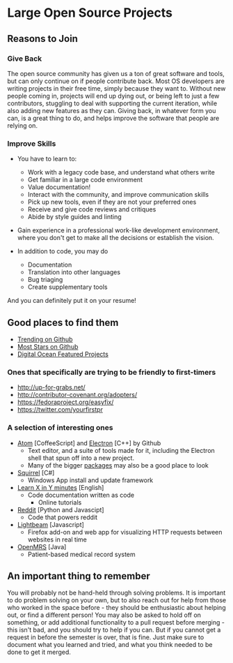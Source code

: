 # Large Open Source Projects

## Reasons to Join
### Give Back
The open source community has given us a ton of great software and tools, but can only continue on if people contribute back. Most OS developers are writing projects in their free time, simply because they want to.  Without new people coming in, projects will end up dying out, or being left to just a few contributors, stuggling to deal with supporting the current iteration, while also adding new features as they can. Giving back, in whatever form you can, is a great thing to do, and helps improve the software that people are relying on.

### Improve Skills
- You have to learn to:
  - Work with a legacy code base, and understand what others write
  - Get familiar in a large code environment
  - Value documentation!
  - Interact with the community, and improve communication skills
  - Pick up new tools, even if they are not your preferred ones
  - Receive and give code reviews and critiques
  - Abide by style guides and linting

- Gain experience in a professional work-like development environment, where you don't get to make all the decisions or establish the vision.

- In addition to code, you may do
  - Documentation
  - Translation into other languages
  - Bug triaging
  - Create supplementary tools

And you can definitely put it on your resume!

## Good places to find them
  - [Trending on Github](https://github.com/trending)
  - [Most Stars on Github](https://github.com/search?q=stars:%3E1&s=stars&type=Repositories)
  - [Digital Ocean Featured Projects](https://hacktoberfest.digitalocean.com/#projects)

### Ones that specifically are trying to be friendly to first-timers
  - http://up-for-grabs.net/
  - http://contributor-covenant.org/adopters/
  - https://fedoraproject.org/easyfix/
  - https://twitter.com/yourfirstpr

### A selection of interesting ones
  - [Atom](https://github.com/atom) [CoffeeScript] and [Electron](https://github.com/atom/electron) [C++] by Github
    - Text editor, and a suite of tools made for it, including the Electron shell that spun off into a new project.
    - Many of the bigger [packages](https://atom.io/packages) may also be a good place to look
  - [Squirrel](https://github.com/Squirrel/Squirrel.Windows) [C#]
    - Windows App install and update framework
  - [Learn X in Y minutes](https://github.com/adambard/learnxinyminutes-docs) [English]
    - Code documentation written as code
      - Online tutorials
  - [Reddit](https://github.com/reddit/reddit/) [Python and Javascipt]
    - Code that powers reddit
  - [Lightbeam](https://github.com/mozilla/lightbeam) [Javascript]
    - Firefox add-on and web app for visualizing HTTP requests between websites in real time
  - [OpenMRS](https://github.com/OpenMRS/openmrs-core) [Java]
    - Patient-based medical record system

## An important thing to remember
You will probably not be hand-held through solving problems. It is important to do problem solving on your own, but to also reach out for help from those who worked in the space before - they should be enthusiastic about helping out, or find a different person! You may also be asked to hold off on something, or add additional functionality to a pull request before merging - this isn't bad, and you should try to help if you can. But if you cannot get a request in before the semester is over, that is fine.  Just make sure to document what you learned and tried, and what you think needed to be done to get it merged.
